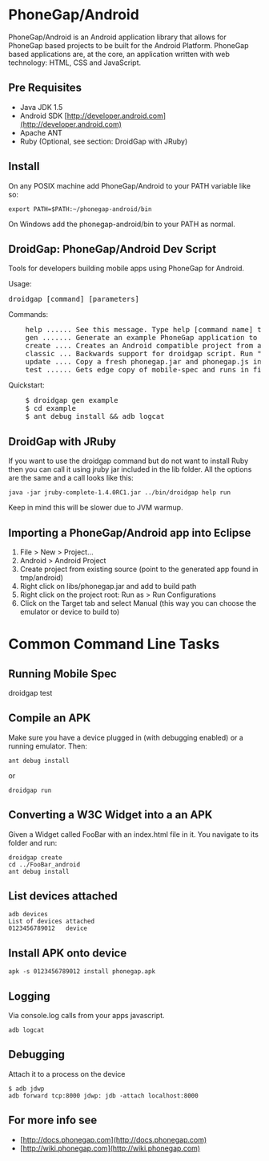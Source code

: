 PhoneGap/Android
================
PhoneGap/Android is an Android application library that allows for PhoneGap based projects to be built for the Android Platform. PhoneGap based applications are, at the core, an application written with web technology: HTML, CSS and JavaScript. 

Pre Requisites
--------------
- Java JDK 1.5
- Android SDK [http://developer.android.com](http://developer.android.com)
- Apache ANT
- Ruby (Optional, see section: DroidGap with JRuby)

Install
-------

On any POSIX machine add PhoneGap/Android to your PATH variable like so:

    export PATH=$PATH:~/phonegap-android/bin

On Windows add the phonegap-android/bin to your PATH as normal.

DroidGap: PhoneGap/Android Dev Script
-------------------------------------

Tools for developers building mobile apps using PhoneGap for Android.

Usage:

<pre>droidgap [command] [parameters]</pre>

Commands:    

<pre>
	help ...... See this message. Type help [command name] to see specific help topics.
	gen ....... Generate an example PhoneGap application to current directory.
	create .... Creates an Android compatible project from a WWW folder. 
	classic ... Backwards support for droidgap script. Run "droidgap help classic" for more info.
	update .... Copy a fresh phonegap.jar and phonegap.js into a valid PhoneGap/Android project.
	test ...... Gets edge copy of mobile-spec and runs in first device or emulator attached.
</pre>

Quickstart:

<pre>
  	$ droidgap gen example 
  	$ cd example
	$ ant debug install && adb logcat
</pre>

DroidGap with JRuby
-------------------

If you want to use the droidgap command but do not want to install Ruby then you can call it using jruby jar included in the lib folder. All the options are the same and a call looks like this:

    java -jar jruby-complete-1.4.0RC1.jar ../bin/droidgap help run
    
Keep in mind this will be slower due to JVM warmup.

Importing a PhoneGap/Android app into Eclipse
---------------------------------------------

1. File > New > Project...
2. Android > Android Project
3. Create project from existing source (point to the generated app found in tmp/android)
4. Right click on libs/phonegap.jar and add to build path
5. Right click on the project root: Run as > Run Configurations
6. Click on the Target tab and select Manual (this way you can choose the emulator or device to build to)


Common Command Line Tasks
=========================

Running Mobile Spec
---

droidgap test
    
Compile an APK
---

Make sure you have a device plugged in (with debugging enabled) or a running emulator. Then:

	ant debug install
	
or

	droidgap run

Converting a W3C Widget into a an APK
---

Given a Widget called FooBar with an index.html file in it. You navigate to its folder and run:

	droidgap create
	cd ../FooBar_android
	ant debug install

List devices attached
---

	adb devices 
    List of devices attached 
    0123456789012	device

Install APK onto device
---

	apk -s 0123456789012 install phonegap.apk
    
Logging 
---

Via console.log calls from your apps javascript.

	adb logcat
    
Debugging
---
    
Attach it to a process on the device

    $ adb jdwp
    adb forward tcp:8000 jdwp: jdb -attach localhost:8000
    
    
For more info see
-----------------
- [http://docs.phonegap.com](http://docs.phonegap.com)
- [http://wiki.phonegap.com](http://wiki.phonegap.com)
